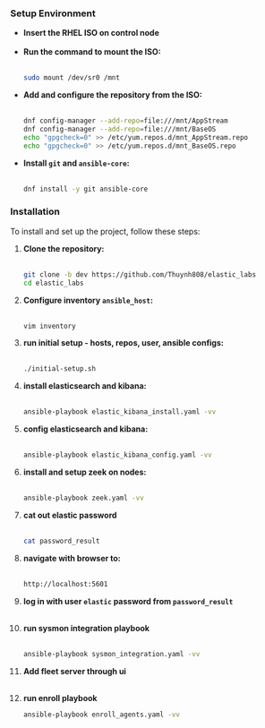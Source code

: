 ### Setup Environment
- **Insert the RHEL ISO on control node** <br><br>
- **Run the command to mount the ISO:** <br><br>
  ```bash
  sudo mount /dev/sr0 /mnt
  ```
- **Add and configure the repository from the ISO:** <br><br>
  ```bash
  dnf config-manager --add-repo=file:///mnt/AppStream
  dnf config-manager --add-repo=file:///mnt/BaseOS
  echo "gpgcheck=0" >> /etc/yum.repos.d/mnt_AppStream.repo
  echo "gpgcheck=0" >> /etc/yum.repos.d/mnt_BaseOS.repo
  ```
- **Install `git` and `ansible-core`:** <br><br>
  ```bash
  dnf install -y git ansible-core
  ```
### Installation
To install and set up the project, follow these steps:

1. **Clone the repository:** <br><br>
   ```bash
   git clone -b dev https://github.com/Thuynh808/elastic_labs
   cd elastic_labs
   ```
4. **Configure inventory `ansible_host`:** <br><br>
   ```bash
   vim inventory
   ```
5. **run initial setup - hosts, repos, user, ansible configs:** <br><br>
   ```bash
   ./initial-setup.sh
   ```
5. **install elasticsearch and kibana:** <br><br>
   ```bash
   ansible-playbook elastic_kibana_install.yaml -vv
   ```
7. **config elasticsearch and kibana:** <br><br> 
   ```bash
   ansible-playbook elastic_kibana_config.yaml -vv
   ```
5. **install and setup zeek on nodes:** <br><br>
   ```bash
   ansible-playbook zeek.yaml -vv
   ```
6. **cat out elastic password** <br><br>
   ```bash
   cat password_result
   ```
7. **navigate with browser to:** <br><br>
   ```bash
   http://localhost:5601
   ```
8. **log in with user `elastic` password from `password_result`** <br><br>

8. **run sysmon integration playbook** <br><br>
   ```bash
   ansible-playbook sysmon_integration.yaml -vv
   ```
9. **Add fleet server through ui** <br><br>

5. **run enroll playbook**
   ```bash
   ansible-playbook enroll_agents.yaml -vv
   ```


    
